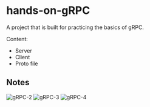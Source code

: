 # hands-on-gRPC
A project that is built for practicing the basics of gRPC.

Content:
  - Server
  - Client
  - Proto file

## Notes
![gRPC-2](https://github.com/naderelzinyy/hands-on-gRPC/assets/83735651/01140336-2bac-467d-918c-f97ecc8e208d)
![gRPC-3](https://github.com/naderelzinyy/hands-on-gRPC/assets/83735651/1e49dcf4-2b03-4637-8f9c-cd14c7955100)
![gRPC-4](https://github.com/naderelzinyy/hands-on-gRPC/assets/83735651/2af4ac31-d2ce-4c68-9a61-1f5ed0590f0f)
